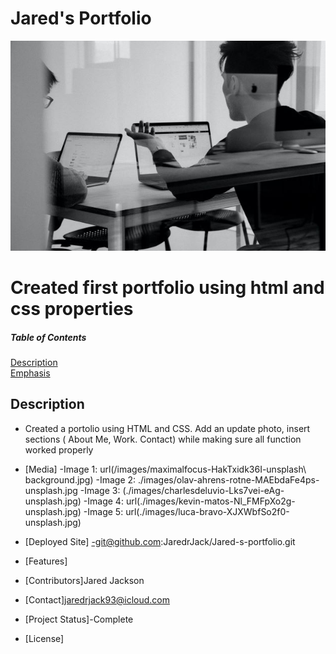 

# Jared's Portfolio
![alt text](./assets/images/charlesdeluvio-Lks7vei-eAg-unsplash.jpg)
# Created first portfolio using html and css properties
##### Table of Contents  
[Description](#description)  
[Emphasis](#emphasis)
## Description
- Created a portolio using HTML and CSS. Add an update photo, insert sections ( About Me, Work. Contact) while making sure all function worked properly
- [Media]
-Image 1: url(/images/maximalfocus-HakTxidk36I-unsplash\ background.jpg)
-Image 2: ./images/olav-ahrens-rotne-MAEbdaFe4ps-unsplash.jpg
-Image 3: (./images/charlesdeluvio-Lks7vei-eAg-unsplash.jpg)
-Image 4: url(./images/kevin-matos-Nl_FMFpXo2g-unsplash.jpg)
-Image 5: url(./images/luca-bravo-XJXWbfSo2f0-unsplash.jpg)

- [Deployed Site]
-git@github.com:JaredrJack/Jared-s-portfolio.git
- [Features]
- [Contributors]Jared Jackson
- [Contact]jaredrjack93@icloud.com
- [Project Status]-Complete
- [License]